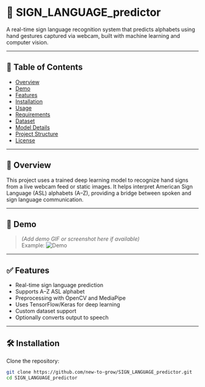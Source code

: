 # 🤟 SIGN_LANGUAGE_predictor

A real-time sign language recognition system that predicts alphabets using hand gestures captured via webcam, built with machine learning and computer vision.

---

## 📌 Table of Contents

- [Overview](#overview)
- [Demo](#demo)
- [Features](#features)
- [Installation](#installation)
- [Usage](#usage)
- [Requirements](#requirements)
- [Dataset](#dataset)
- [Model Details](#model-details)
- [Project Structure](#project-structure)
- [License](#license)

---

## 📖 Overview

This project uses a trained deep learning model to recognize hand signs from a live webcam feed or static images. It helps interpret American Sign Language (ASL) alphabets (A–Z), providing a bridge between spoken and sign language communication.

---

## 🎥 Demo

> *(Add demo GIF or screenshot here if available)*  
> Example:
> ![Demo](demo/demo.gif)

---

## ✅ Features

- Real-time sign language prediction
- Supports A–Z ASL alphabet
- Preprocessing with OpenCV and MediaPipe
- Uses TensorFlow/Keras for deep learning
- Custom dataset support
- Optionally converts output to speech

---

## 🛠️ Installation

Clone the repository:

```bash
git clone https://github.com/new-to-grow/SIGN_LANGUAGE_predictor.git
cd SIGN_LANGUAGE_predictor

